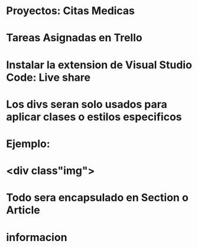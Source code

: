 # Proyectos: Citas Medicas
# Tareas Asignadas en Trello
# Instalar la extension de Visual Studio Code: Live share
# Los divs seran solo usados para aplicar clases o estilos especificos
# Ejemplo:
# <div class"img">
#   <!--<p>texto prueba</p> -->
# </div>
#
# Todo sera encapsulado en Section o Article
# informacion
